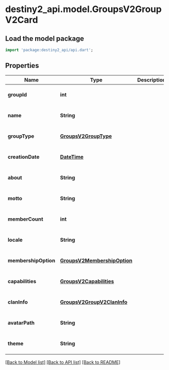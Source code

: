 # destiny2_api.model.GroupsV2GroupV2Card

## Load the model package
```dart
import 'package:destiny2_api/api.dart';
```

## Properties
Name | Type | Description | Notes
------------ | ------------- | ------------- | -------------
**groupId** | **int** |  | [optional] [default to null]
**name** | **String** |  | [optional] [default to null]
**groupType** | [**GroupsV2GroupType**](GroupsV2GroupType.md) |  | [optional] [default to null]
**creationDate** | [**DateTime**](DateTime.md) |  | [optional] [default to null]
**about** | **String** |  | [optional] [default to null]
**motto** | **String** |  | [optional] [default to null]
**memberCount** | **int** |  | [optional] [default to null]
**locale** | **String** |  | [optional] [default to null]
**membershipOption** | [**GroupsV2MembershipOption**](GroupsV2MembershipOption.md) |  | [optional] [default to null]
**capabilities** | [**GroupsV2Capabilities**](GroupsV2Capabilities.md) |  | [optional] [default to null]
**clanInfo** | [**GroupsV2GroupV2ClanInfo**](GroupsV2GroupV2ClanInfo.md) |  | [optional] [default to null]
**avatarPath** | **String** |  | [optional] [default to null]
**theme** | **String** |  | [optional] [default to null]

[[Back to Model list]](../README.md#documentation-for-models) [[Back to API list]](../README.md#documentation-for-api-endpoints) [[Back to README]](../README.md)


